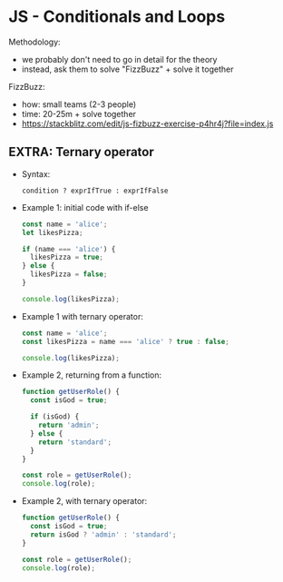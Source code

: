 # JS - Conditionals and Loops

Methodology:
- we probably don't need to go in detail for the theory
- instead, ask them to solve "FizzBuzz" + solve it together


FizzBuzz:
  - how: small teams (2-3 people)
  - time: 20-25m + solve together
  - https://stackblitz.com/edit/js-fizbuzz-exercise-p4hr4j?file=index.js



## EXTRA: Ternary operator

- Syntax:

  `condition ? exprIfTrue : exprIfFalse`


- Example 1: initial code with if-else 

  ```javascript
  const name = 'alice';
  let likesPizza;

  if (name === 'alice') {
    likesPizza = true;
  } else {
    likesPizza = false;
  }

  console.log(likesPizza);
  ```

- Example 1 with ternary operator:

  ```javascript
  const name = 'alice';
  const likesPizza = name === 'alice' ? true : false;

  console.log(likesPizza);
  ```


- Example 2, returning from a function:
  
  ```javascript
  function getUserRole() {
    const isGod = true;

    if (isGod) {
      return 'admin';
    } else {
      return 'standard';
    }
  }

  const role = getUserRole();
  console.log(role);

  ```

- Example 2, with ternary operator:

  ```javascript
  function getUserRole() {
    const isGod = true;
    return isGod ? 'admin' : 'standard';
  }

  const role = getUserRole();
  console.log(role);
  ```
